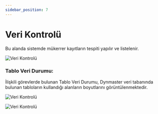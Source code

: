 ```yaml
---
sidebar_position: 7
---
```


# Veri Kontrolü

Bu alanda sistemde mükerrer kayıtların tespiti yapılır ve listelenir.


![Veri Kontrolü](/img/sistem/veri-kontrolu-1.png)

###	Tablo Veri Durumu:

İlişkili görevlerde bulunan Tablo Veri Durumu, Dynmaster veri tabanında bulunan tabloların kullandığı alanların boyutlarını görüntülenmektedir.

![Veri Kontrolü](/img/sistem/veri-kontrolu-2.png)

![Veri Kontrolü](/img/sistem/veri-kontrolu-3.png)